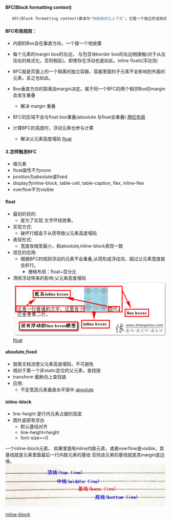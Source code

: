 #### BFC(Block formatting context)
```js
   BFC(Block formatting context)直译为"块级格式化上下文"。它是一个独立的渲染区域，只有Block-level box参与， 它规定了内部的Block-level Box如何布局，并且与这个区域外部毫不相干。
```
#### BFC布局规则：
  - 内部的Box会在垂直方向，一个接一个地放置
  - 每个元素的margin box的左边， 与包含块border box的左边相接触(对于从左往右的格式化，否则相反)。即使存在浮动也是如此。inline float)(浮动流)
  - BFC就是页面上的一个隔离的独立容器，容器里面的子元素不会影响到外面的元素。反之也如此。

  - Box垂直方向的距离由margin决定。属于同一个BFC的两个相邻Box的margin会发生重叠
    - 解决 margin 重叠
  - BFC的区域不会与float box重叠(absolute 与float会重叠)
    [两栏布局](https://liubin915249126.github.io/BFC/bfc.html)
  - 计算BFC的高度时，浮动元素也参与计算
    - 解决父元素高度塌陷 [float](https://liubin915249126.github.io/BFC/float.html)

#### 3.怎样触发BFC
- 根元素
- float属性不为none
- position为absolute或fixed
- display为inline-block, table-cell, table-caption, flex, inline-flex
- overflow不为visible

#### float
- 最初的目的:
  - 是为了实现 文字环绕效果。
- 实现方式:
  - 破坏行框盒子从而导致父元素高度塌陷
- 表现形式:
  - 宽度收缩至最小，和absolute,inline-block表现一致
- 现在的应用:
  - 根据BFC的规则浮动的元素不会重叠,从而形成浮动流，超过父元素宽度就会折行。
    - 栅格布局：float+百分比  
- 清除浮动带来的影响:父元素高度塌陷
![line](./line.png)
[float](https://liubin915249126.github.io/BFC/float.html)

#### absolute,fixed
- 脱离文档流使父元素高度塌陷，不可避免
- 相对于第一个非static定位的父元素，查找链
- transform 截断向上查找链
- 应用:
  - 不定宽高元素垂直水平居中
[absolute](https://liubin915249126.github.io/BFC/absolute.html)  

#### inline-block

- line-height 是行内元素占据的高度
- 图片底部有空白
  - 默认基线对齐
  - line-height<height
  - font-size==0

一个inline-block元素，
如果里面有inline内联元素，或者overflow是visible，其基线就是元素里面最后一行内联元素的基线
否则该元素的基线就是其margin底边缘。
![baseLine](./baseLine.jpg)

[inline-block](https://liubin915249126.github.io/BFC/inline-block.html)